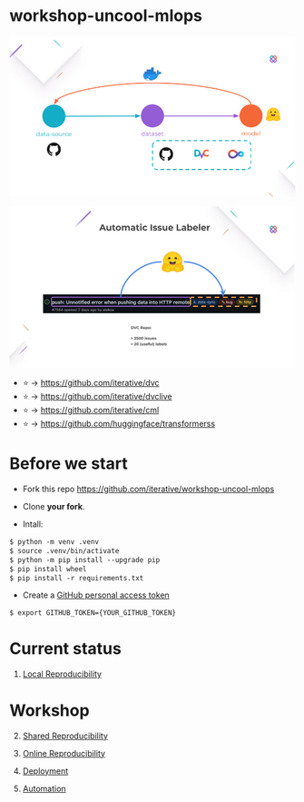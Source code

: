 # workshop-uncool-mlops

![Overview](./docs/imgs/overview.png)

![Issue Labeler](./docs/imgs/issue-labeler.jpg)

- :star: -> https://github.com/iterative/dvc
- :star: -> https://github.com/iterative/dvclive
- :star: -> https://github.com/iterative/cml
- :star: -> https://github.com/huggingface/transformerss

# Before we start

- Fork this repo https://github.com/iterative/workshop-uncool-mlops
- Clone **your fork**.

- Intall:

```console
$ python -m venv .venv
$ source .venv/bin/activate
$ python -m pip install --upgrade pip
$ pip install wheel
$ pip install -r requirements.txt
```

- Create a [GitHub personal access token](https://docs.github.com/en/authentication/keeping-your-account-and-data-secure/creating-a-personal-access-token)

```console
$ export GITHUB_TOKEN={YOUR_GITHUB_TOKEN}
```

# Current status

1. [Local Reproducibility](./docs/1-local-reproducibility.md)

# Workshop

2. [Shared Reproducibility](./docs/2-shared-reproducibility.md)

3. [Online Reproducibility](./docs/3-online-reproducibility.md)

4. [Deployment](./docs/4-deployment.md)

5. [Automation](./docs/5-automation.md)
